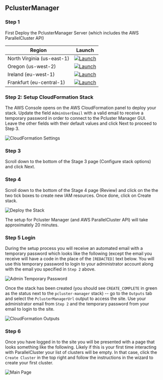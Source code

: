 ## PclusterManager

### Step 1
First Deploy the PclusterManager Server (which includes the AWS ParallelCluster API)

| Region       | Launch                                                                                                                                                                                                                                                                                                              | 
|--------------|--------------------------------------------------------------------------------------------------------------------------------------------------------------------------------------------------------------------------------------------------------------------------------------------------------------------|
| North Virginia (us-east-1)   | [![Launch](https://samdengler.github.io/cloudformation-launch-stack-button-svg/images/us-east-1.svg)](https://us-east-1.console.aws.amazon.com/cloudformation/home?region=us-east-1#/stacks/create/review?stackName=pcluster-manager&templateURL=https://pcluster-manager-us-east-1.s3.amazonaws.com/pcluster-manager.yaml)
| Oregon (us-west-2)    | [![Launch](https://samdengler.github.io/cloudformation-launch-stack-button-svg/images/us-west-2.svg)](https://us-west-2.console.aws.amazon.com/cloudformation/home?region=us-west-2#/stacks/create/review?stackName=pcluster-manager&templateURL=https://pcluster-manager-us-east-1.s3.amazonaws.com/pcluster-manager.yaml)       |
| Ireland (eu-west-1)    | [![Launch](https://samdengler.github.io/cloudformation-launch-stack-button-svg/images/eu-west-1.svg)](https://eu-west-1.console.aws.amazon.com/cloudformation/home?region=eu-west-1#/stacks/create/review?stackName=pcluster-manager&templateURL=https://pcluster-manager-eu-west-1.s3.amazonaws.com/pcluster-manager.yaml)       |
| Frankfurt (eu-central-1) | [![Launch](https://samdengler.github.io/cloudformation-launch-stack-button-svg/images/eu-west-1.svg)](https://eu-central-1.console.aws.amazon.com/cloudformation/home?region=eu-central-1#/stacks/create/review?stackName=pcluster-manager&templateURL=https://pcluster-manager-eu-central-1.s3.amazonaws.com/pcluster-manager.yaml) |

### Step 2: Setup CloudFormation Stack

The AWS Console opens on the AWS CloudFormation panel to deploy your stack. Update the field `AdminUserEmail` with a valid email to receive a temporary password in order to connect to the Pcluster Manager GUI. Leave the other fields with their default values and click Next to proceed to Step 3.

![CloudFormation Settings](https://github.com/aws-samples/pcluster-manager/blob/main/install/pcmanager-install.png)

### Step 3

Scroll down to the bottom of the Stage 3 page (Configure stack options) and click Next.

### Step 4

Scroll down to the bottom of the Stage 4 page (Review) and click on the the two tick boxes to create new IAM resources. Once done, click on Create stack.

![Deploy the Stack](https://github.com/aws-samples/pcluster-manager/blob/main/install/pcmanager-deploy.png)

The setup for Pcluster Manager (and AWS ParallelCluster API) will take approximately 20 minutes.

### Step 5 Login

During the setup process you will receive an automated email with a temporary password which looks like the following (except the email you receive will have a code in the place of the `[REDACTED]` text below. You will use this temporary password to login to your administrator account along with the email you specified in `Step 2` above.

![Admin Temporary Password](https://github.com/aws-samples/pcluster-manager/blob/main/install/welcome-email.png)

Once the stack has been created (you should see `CREATE_COMPLETE` in green as the status next to the `pcluster-manager` stack) -- go to the `Outputs` tab and select the `PclusterManagerUrl` output to access the site. Use your administrator email from `Step 2` and the temporary password from your email to login to the site.

![CloudFormation Outputs](https://github.com/aws-samples/pcluster-manager/blob/main/install/cfn-outputs.png)


### Step 6

Once you have logged in to the site you will be presented with a page that looks something like the following. Likely if this is your first time interacting with ParallelCluster your list of clusters will be empty. In that case, click the `Create Cluster` in the top right and follow the instructions in the wizard to create your first cluster.

![Main Page](https://github.com/aws-samples/pcluster-manager/blob/main/install/main-page.png)
